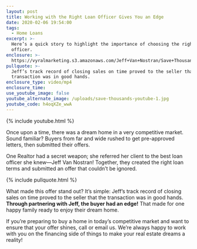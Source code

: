 ```yaml
---
layout: post
title: Working with the Right Loan Officer Gives You an Edge
date: 2020-02-06 19:54:00
tags:
  - Home Loans
excerpt: >-
  Here’s a quick story to highlight the importance of choosing the right loan
  officer.
enclosure: >-
  https://vyralmarketing.s3.amazonaws.com/Jeff+Van+Nostran/Save+Thousands+on+Your+Dream+Home.mp4
pullquote: >-
  Jeff’s track record of closing sales on time proved to the seller that the
  transaction was in good hands.
enclosure_type: video/mp4
enclosure_time:
use_youtube_image: false
youtube_alternate_image: /uploads/save-thousands-youtube-1.jpg
youtube_code: h4oqXZe_wwA
---
```


{% include youtube.html %}

Once upon a time, there was a dream home in a very competitive market. Sound familiar? Buyers from far and wide rushed to get pre-approved letters, then submitted their offers.&nbsp;

One Realtor had a secret weapon; she referred her client to the best loan officer she knew—Jeff Van Nostran\! Together, they created the right loan terms and submitted an offer that couldn’t be ignored.&nbsp;

{% include pullquote.html %}

What made this offer stand out? It’s simple: Jeff’s track record of closing sales on time proved to the seller that the transaction was in good hands. **Through partnering with Jeff, the buyer had an edge\!** That made for one happy family ready to enjoy their dream home.&nbsp;

If you’re preparing to buy a home in today’s competitive market and want to ensure that your offer shines, call or email us. We’re always happy to work with you on the financing side of things to make your real estate dreams a reality\!